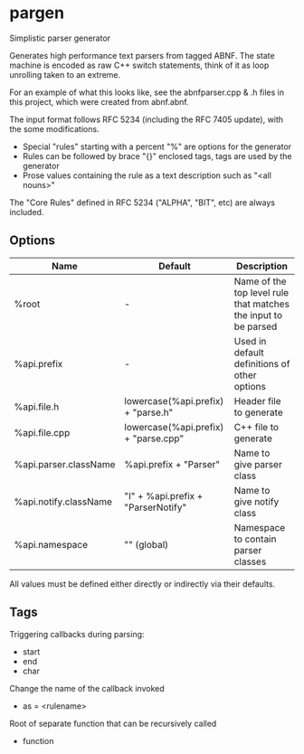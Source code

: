 # pargen
Simplistic parser generator

Generates high performance text parsers from tagged ABNF. The state machine 
is encoded as raw C++ switch statements, think of it as loop unrolling taken 
to an extreme.

For an example of what this looks like, see the abnfparser.cpp & .h files in 
this project, which were created from abnf.abnf.

The input format follows RFC 5234 (including the RFC 7405 update), with 
the some modifications. 
- Special "rules" starting with a percent "%" are options for the generator
- Rules can be followed by brace "{}" enclosed tags, tags are used by the
  generator
- Prose values containing the rule as a text description such as "\<all nouns>"

The "Core Rules" defined in RFC 5234 ("ALPHA", "BIT", etc) are always 
included.

## Options

| Name | Default | Description |
|------|---------|-------------|
| %root | - | Name of the top level rule that matches the input to be parsed |
| %api.prefix | - | Used in default definitions of other options |
| %api.file.h | lowercase(%api.prefix) + "parse.h" | Header file to generate |
| %api.file.cpp | lowercase(%api.prefix) + "parse.cpp" | C++ file to generate |
| %api.parser.className | %api.prefix + "Parser" | Name to give parser class |
| %api.notify.className | "I" + %api.prefix + "ParserNotify" | Name to give notify class |
| %api.namespace | "" (global) | Namespace to contain parser classes |

All values must be defined either directly or indirectly via their defaults.

## Tags

Triggering callbacks during parsing:
- start
- end
- char

Change the name of the callback invoked
- as = \<rulename>

Root of separate function that can be recursively called
- function
